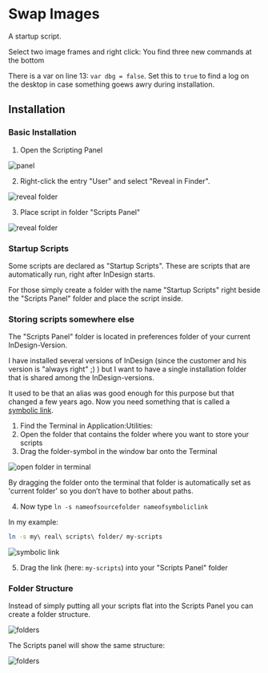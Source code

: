 # Swap Images

A startup script.

Select two image frames and right click: You find three new commands at the bottom

There is a var on line 13: `var dbg = false`. Set this to `true` to find a log on the desktop in case something goews awry during installation.




## Installation

### Basic Installation

1. Open the Scripting Panel

![panel](https://www.cuppascript.com/stuff/readme_pix/install/01-menu.jpg)

2. Right-click the entry "User" and select "Reveal in Finder".

![reveal folder](https://www.cuppascript.com/stuff/readme_pix/install/02-reveal.jpg)

3. Place script in folder "Scripts Panel"

![reveal folder](https://www.cuppascript.com/stuff/readme_pix/install/03-folder.jpg)

### Startup Scripts

Some scripts are declared as "Startup Scripts". These are scripts that are automatically run, right after InDesign starts.

For those simply create a folder with the name "Startup Scripts" right beside the "Scripts Panel" folder and place the script inside.

### Storing scripts somewhere else

The "Scripts Panel" folder is located in preferences folder of your current InDesign-Version.

I have installed several versions of InDesign (since the customer and his version is "always right" ;) ) but I want to have a single installation folder that is shared among the InDesign-versions.

It used to be that an alias was good enough for this purpose but that changed a few years ago. Now you need something that is called a [symbolic link](https://apple.stackexchange.com/questions/115646/how-can-i-create-a-symbolic-link-in-terminal).

1. Find the Terminal in Application:Utilities:
1. Open the folder that contains the folder where you want to store your scripts
1. Drag the folder-symbol in the window bar onto the Terminal

![open folder in terminal](https://www.cuppascript.com/stuff/readme_pix/install/04-open-terminal.jpg)

By dragging the folder onto the terminal that folder is automatically set as 'current folder' so you don’t have to bother about paths.

4. Now type `ln -s nameofsourcefolder nameofsymboliclink`

In my example:

``` bash
ln -s my\ real\ scripts\ folder/ my-scripts
```

![symbolic link](https://www.cuppascript.com/stuff/readme_pix/install/05-link.jpg)

5. Drag the link (here: `my-scripts`) into your "Scripts Panel" folder

### Folder Structure

Instead of simply putting all your scripts flat into the Scripts Panel you can create a folder structure.

![folders](https://www.cuppascript.com/stuff/readme_pix/install/06-structure.jpg)

The Scripts panel will show the same structure:

![folders](https://www.cuppascript.com/stuff/readme_pix/install/07-panel.jpg)
